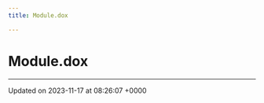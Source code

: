 ```yaml
---
title: Module.dox

---
```


# Module.dox








-------------------------------

Updated on 2023-11-17 at 08:26:07 +0000
